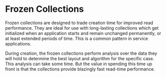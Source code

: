 # Frozen Collections

Frozen collections are designed to trade creation time for improved
read performance. They are ideal for use with long-lasting collections
which get initialized when an application starts and remain unchanged
permanently, or at least extended periods of time. This is a common
pattern in service applications.

During creation, the frozen collections perform analysis over the data they
will hold to determine the best layout and algorithm for the specific case.
This analysis can take some time. But the value in spending this time up front
is that the collections provide blazingly fast read-time performance.
